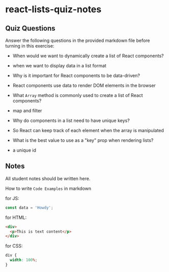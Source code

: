 # react-lists-quiz-notes

## Quiz Questions

Answer the following questions in the provided markdown file before turning in this exercise:

- When would we want to dynamically create a list of React components?

- when we want to display data in a list format

- Why is it important for React components to be data-driven?

- React components use data to render DOM elements in the browser

- What `Array` method is commonly used to create a list of React components?

- map and filter

- Why do components in a list need to have unique keys?

- So React can keep track of each element when the array is manipulated

- What is the best value to use as a "key" prop when rendering lists?

- a unique id

## Notes

All student notes should be written here.

How to write `Code Examples` in markdown

for JS:

```javascript
const data = 'Howdy';
```

for HTML:

```html
<div>
  <p>This is text content</p>
</div>
```

for CSS:

```css
div {
  width: 100%;
}
```
